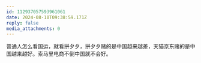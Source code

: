 ```yaml
---
id: 112937057593961061
date: 2024-08-10T09:38:59.171Z
reply: false
media_attachments: 0
---
```


普通人怎么看国运，就看拼夕夕，拼夕夕赌的是中国越来越差，天猫京东赌的是中国越来越好。索马里电商不倒中国就不会好。

